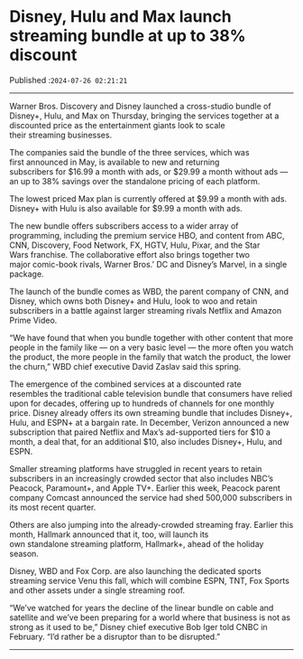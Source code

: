 # Disney, Hulu and Max launch streaming bundle at up to 38% discount

Published :`2024-07-26 02:21:21`

---

Warner Bros. Discovery and Disney launched a cross-studio bundle of Disney+, Hulu, and Max on Thursday, bringing the services together at a discounted price as the entertainment giants look to scale their streaming businesses.

The companies said the bundle of the three services, which was first announced in May, is available to new and returning subscribers for $16.99 a month with ads, or $29.99 a month without ads — an up to 38% savings over the standalone pricing of each platform.

The lowest priced Max plan is currently offered at $9.99 a month with ads. Disney+ with Hulu is also available for $9.99 a month with ads.

The new bundle offers subscribers access to a wider array of programming, including the premium service HBO, and content from ABC, CNN, Discovery, Food Network, FX, HGTV, Hulu, Pixar, and the Star Wars franchise. The collaborative effort also brings together two major comic-book rivals, Warner Bros.’ DC and Disney’s Marvel, in a single package.

The launch of the bundle comes as WBD, the parent company of CNN, and Disney, which owns both Disney+ and Hulu, look to woo and retain subscribers in a battle against larger streaming rivals Netflix and Amazon Prime Video.

“We have found that when you bundle together with other content that more people in the family like — on a very basic level — the more often you watch the product, the more people in the family that watch the product, the lower the churn,” WBD chief executive David Zaslav said this spring.

The emergence of the combined services at a discounted rate resembles the traditional cable television bundle that consumers have relied upon for decades, offering up to hundreds of channels for one monthly price. Disney already offers its own streaming bundle that includes Disney+, Hulu, and ESPN+ at a bargain rate. In December, Verizon announced a new subscription that paired Netflix and Max’s ad-supported tiers for $10 a month, a deal that, for an additional $10, also includes Disney+, Hulu, and ESPN.

Smaller streaming platforms have struggled in recent years to retain subscribers in an increasingly crowded sector that also includes NBC’s Peacock, Paramount+, and Apple TV+. Earlier this week, Peacock parent company Comcast announced the service had shed 500,000 subscribers in its most recent quarter.

Others are also jumping into the already-crowded streaming fray. Earlier this month, Hallmark announced that it, too, will launch its own standalone streaming platform, Hallmark+, ahead of the holiday season.

Disney, WBD and Fox Corp. are also launching the dedicated sports streaming service Venu this fall, which will combine ESPN, TNT, Fox Sports and other assets under a single streaming roof.

“We’ve watched for years the decline of the linear bundle on cable and satellite and we’ve been preparing for a world where that business is not as strong as it used to be,” Disney chief executive Bob Iger told CNBC in February. “I’d rather be a disruptor than to be disrupted.”

---

